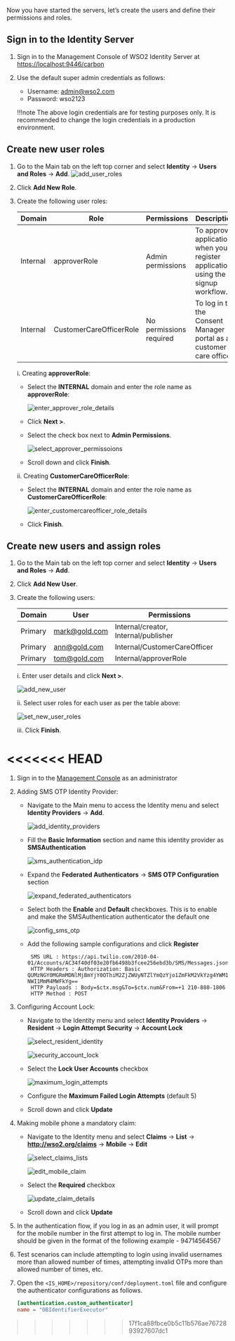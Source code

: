 Now you have started the servers, let’s create the users and define their permissions and  roles.
 
## Sign in to the Identity Server
 
1. Sign in to the Management Console of WSO2 Identity Server at [https://localhost:9446/carbon](https://localhost:9446/carbon)

2. Use the default super admin credentials as follows:
    - Username: admin@wso2.com
    - Password: wso2123
    
    !!!note
        The above login credentials are for testing purposes only. It is recommended to change the login credentials in 
        a production environment.
   
## Create new user roles

1. Go to the Main tab on the left top corner and select **Identity** -> **Users and Roles** -> **Add**. ![add_user_roles](../assets/img/get-started/quick-start-guide/go-to-add-user-roles.png)
2. Click **Add New Role**.
3. Create the following user roles:   

    | Domain | Role| Permissions | Description |
    |--------|--------|--------|---------------|
    |Internal|approverRole|Admin permissions| To approve applications when you register applications using the signup workflow. |
    |Internal|CustomerCareOfficerRole|No permissions required | To log in to the Consent Manager portal as a customer care officer. |

    i. Creating **approverRole**:
    
      - Select the **INTERNAL** domain and enter the role name as **approverRole**:
      
        ![enter_approver_role_details](../assets/img/get-started/quick-start-guide/enter-role-details-approver-role.png)
      
      - Click **Next >**.
      
      - Select the check box next to **Admin Permissions**.
      
        ![select_approver_permissoions](../assets/img/get-started/quick-start-guide/select-permissions.png)
            
      - Scroll down and click **Finish**.
      
    ii. Creating **CustomerCareOfficerRole**:
    
      - Select the **INTERNAL** domain and enter the role name as **CustomerCareOfficerRole**:
      
        ![enter_customercareofficer_role_details](../assets/img/get-started/quick-start-guide/enter-role-details-customercareofficer_role.png)
      
      - Click **Finish**.
 
## Create new users and assign roles

1. Go to the Main tab on the left top corner and select **Identity** -> **Users and Roles** -> **Add**.
2. Click **Add New User**.
3. Create the following users:
 
    | Domain | User| Permissions|
    |--------|--------|--------|
    |Primary|mark@gold.com|Internal/creator, Internal/publisher|
    |Primary|ann@gold.com|Internal/CustomerCareOfficer|
    |Primary|tom@gold.com|Internal/approverRole|

    i. Enter user details and click **Next >**. 
    
    ![add_new_user](../assets/img/get-started/quick-start-guide/add-new-user.png)
    
    ii. Select user roles for each user as per the table above: 
    
    ![set_new_user_roles](../assets/img/get-started/quick-start-guide/set-new-user-roles.png)
        
    iii. Click **Finish**.


<<<<<<< HEAD
=======
1. Sign in to the [Management Console](https://localhost:9446/carbon) as an administrator

2. Adding SMS OTP Identity Provider:

     - Navigate to the Main menu to access the Identity menu and select **Identity Providers** -> **Add**.
     
        ![add_identity_providers](../assets/img/get-started/quick-start-guide/go-to-add-identity-providers.png)

     - Fill the **Basic Information** section and name this identity provider as **SMSAuthentication**

        ![sms_authentication_idp](../assets/img/get-started/quick-start-guide/sms-authentication-idp.png)

     - Expand the **Federated Authenticators** -> **SMS OTP Configuration** section

        ![expand_federated_authenticators](../assets/img/get-started/quick-start-guide/expand-federated-authenticators.png)

     - Select both the **Enable** and **Default** checkboxes. This is to enable and make the SMSAuthentication authenticator the default one

        ![config_sms_otp](../assets/img/get-started/quick-start-guide/config-sms-otp.png)

     - Add the following sample configurations and click **Register**

        ```
         SMS URL : https://api.twilio.com/2010-04-01/Accounts/AC34f40df03e20fb6498b3fcee256ebd3b/SMS/Messages.json
         HTTP Headers : Authorization: Basic QUMzNGY0MGRmMDNlMjBmYjY0OThiM2ZjZWUyNTZlYmQzYjo1ZmFkM2VkYzg4YWM1NTNiMmFiZjc4 NWI1MmM4MWFkYg==
         HTTP Payloads : Body=$ctx.msg&To=$ctx.num&From=+1 210-880-1806
         HTTP Method : POST
        ```
       
3. Configuring Account Lock:

    - Navigate to the Identity menu and select **Identity Providers** -> **Resident** -> **Login Attempt Security** -> **Account Lock**

        ![select_resident_identity](../assets/img/get-started/quick-start-guide/go-to-resident-identity-providers.png)

       ![security_account_lock](../assets/img/get-started/quick-start-guide/login-security-account-lock.png)
    
    - Select the **Lock User Accounts** checkbox

       ![maximum_login_attempts](../assets/img/get-started/quick-start-guide/maximum-failed-login-attempts.png)

    - Configure the **Maximum Failed Login Attempts** (default 5)

    - Scroll down and click **Update**

4. Making mobile phone a mandatory claim:

    - Navigate to the Identity menu and select **Claims** -> **List** -> **http://wso2.org/claims** -> **Mobile** -> **Edit**

        ![select_claims_lists](../assets/img/get-started/quick-start-guide/go-to-claims-lists.png)

      ![edit_mobile_claim](../assets/img/get-started/quick-start-guide/edit-mobile-claim.png)

    - Select the **Required** checkbox

        ![update_claim_details](../assets/img/get-started/quick-start-guide/update-local-claim-details.png)

    - Scroll down and click **Update**

5. In the authentication flow, if you log in as an admin user, it will prompt for the mobile number in the first
   attempt to log in. The mobile number should be given in the format of the following example - 94714564567

6. Test  scenarios can include attempting to login using invalid usernames more than allowed number of times, attempting
   invalid OTPs more than allowed number of times, etc.

7. Open the `<IS_HOME>/repository/conf/deployment.toml` file and configure the authenticator configurations as follows.

   ```toml
   [authentication.custom_authenticator]
   name = "OBIdentifierExecutor"
   ```
>>>>>>> 17f1ca88fbce0b5c11b576ae7672893927607dc1
    
 